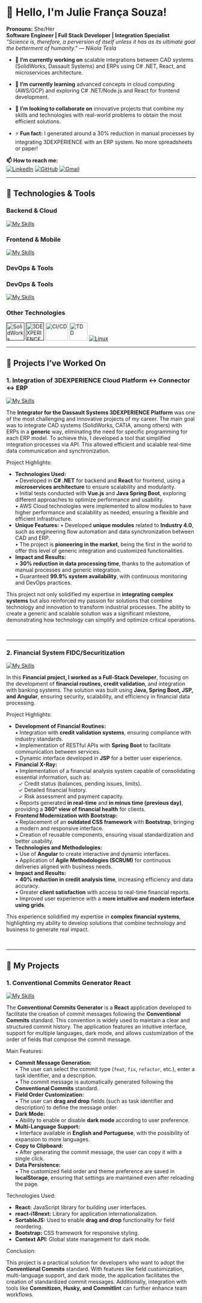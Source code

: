 

# 👋 **Hello, I'm Julie França Souza!**

**Pronouns:** She/Her  
**Software Engineer | Full Stack Developer | Integration Specialist**  
*"Science is, therefore, a perversion of itself unless it has as its ultimate goal the betterment of humanity." — Nikola Tesla*

- 🔭 **I’m currently working on** scalable integrations between CAD systems (SolidWorks, Dassault Systems) and ERPs using C# .NET, React, and microservices architecture.  

- 🌱 **I’m currently learning** advanced concepts in cloud computing (AWS/GCP) and exploring C# .NET/Node.js and React for frontend development. 

- 👯 **I’m looking to collaborate on** innovative projects that combine my skills and technologies with real-world problems to obtain the most efficient solutions.  

- ⚡ **Fun fact:** I generated around a 30% reduction in manual processes by integrating 3DEXPERIENCE with an ERP system. No more spreadsheets or paper!  

**📫 How to reach me:**  
[![LinkedIn](https://skillicons.dev/icons?i=linkedin)](https://www.linkedin.com/in/juliefranca)
[![GitHub](https://skillicons.dev/icons?i=github)](https://github.com/JulieFranca)
[![Gmail](https://img.shields.io/badge/Gmail-EA4335?style=flat-square&logo=gmail&logoColor=white)](mailto:juliefrancasouza@gmail.com)

---

## 🚀 **Technologies & Tools**  

### **Backend & Cloud**  
[![My Skills](https://skillicons.dev/icons?i=java,spring,cs,net,nodejs,python,aws,azure,gcp&perline=12)]()

### **Frontend & Mobile**  
[![My Skills](https://skillicons.dev/icons?i=html,css,javascript,typescript,tailwind,react,angular,vue,wordpress,electron,flutter,kotlin&perline=12)]()

### **DevOps & Tools**  
### **DevOps & Tools**  
[![My Skills](https://skillicons.dev/icons?i=jenkins,docker,kubernetes,postman,git,kafka,rabbitmq&perline=7)]()

### **Other Technologies**  
<a href="" title="SolidWorks"><img src="https://plmgroup.eu/wp-content/uploads/SW-300x277.png" alt="SolidWorks" width="48px" height="48px"></a>
<a href="" title="3DEXPERIENCE"><img src="https://store.trimech.com/wp-content/uploads/2022/08/3DS_2020_3DEXPERIENCE_COMPASS_WHITE_RVB-870x1024.png" alt="3DEXPERIENCE" width="48px" height="48px"></a>
<a href="CI/CD" title="CI/CD"><img src="https://www.mabl.com/hubfs/CICDBlog.png" alt="CI/CD" width="60px" height="48px"></a>
<a href="TDD" title="TDD"><img src="https://static.thenounproject.com/png/106175-200.png" alt="TDD" width="48px" height="48px"></a>
[![Linux](https://skillicons.dev/icons?i=linux&perline=11)]()

---

## 💼 **Projects I’ve Worked On**  
### 1. **Integration of 3DEXPERIENCE Cloud Platform ↔ Connector ↔ ERP**  
[![My Skills](https://skillicons.dev/icons?i=java,spring,cs,net,aws,react,vue,javascript,html,css,tailwind,angular&perline=12)]()

<div class="integration-container">
  <p>The <b>Integrator for the Dassault Systems 3DEXPERIENCE Platform</b> was one of the most challenging and innovative projects of my career. The main goal was to integrate CAD systems (SolidWorks, CATIA, among others) with ERPs in a <b>generic</b> way, eliminating the need for specific programming for each ERP model. To achieve this, I developed a tool that simplified integration processes via API. This allowed efficient and scalable real-time data communication and synchronization.</p>
  
  <p class="integration-subtitle">Project Highlights:</p>
  <ul class="integration-list">
    <li>
      <b>Technologies Used:</b><br>
      • Developed in <b>C# .NET</b> for backend and <b>React</b> for frontend, using a <b>microservices architecture</b> to ensure scalability and modularity.<br>
      • Initial tests conducted with <b>Vue.js</b> and <b>Java Spring Boot</b>, exploring different approaches to optimize performance and usability.<br>
      • AWS Cloud technologies were implemented to allow modules to have higher performance and scalability as needed, ensuring a flexible and efficient infrastructure.  
    </li>
    <li>
      <b>Unique Features:</b>
      • Developed <b>unique modules</b> related to <b>Industry 4.0</b>, such as engineering flow automation and data synchronization between CAD and ERP.<br>
      • The project is <b>pioneering in the market</b>, being the first in the world to offer this level of generic integration and customized functionalities.
    </li>
    <li>
      <b>Impact and Results:</b><br>
      • <b>30% reduction in data processing time</b>, thanks to the automation of manual processes and generic integration.<br>
      • Guaranteed <b>99.9% system availability</b>, with continuous monitoring and DevOps practices.
    </li>
  </ul>
  
  <p>This project not only solidified my expertise in <b>integrating complex systems</b> but also reinforced my passion for solutions that combine technology and innovation to transform industrial processes. The ability to create a generic and scalable solution was a significant milestone, demonstrating how technology can simplify and optimize critical operations.</p>
</div><br>

---

### 2. **Financial System FIDC/Securitization**  
[![My Skills](https://skillicons.dev/icons?i=java,spring,angular,jsp&perline=12)]()
<div class="integration-container">
  <p>In this <b>Financial project, I worked as a Full-Stack Developer</b>, focusing on the development of <b>financial routines, credit validation</b>, and integration with banking systems. The solution was built using <b>Java, Spring Boot, JSP, and Angular</b>, ensuring security, scalability, and efficiency in financial data processing.</p>

  <p class="integration-subtitle">Project Highlights:</p>
  <ul class="integration-list">
    <li>
      <b>Development of Financial Routines:</b><br>
      • Integration with <b>credit validation systems</b>, ensuring compliance with industry standards.<br>
      • Implementation of RESTful APIs with <b>Spring Boot</b> to facilitate communication between services.<br>
      • Dynamic interface developed in <b>JSP</b> for a better user experience.
    </li>
    <li>
      <b>Financial X-Ray:</b><br>
      • Implementation of a financial analysis system capable of consolidating essential information, such as:<br>
      &nbsp;&nbsp;✓ Credit status (balances, pending issues, limits).<br>
      &nbsp;&nbsp;✓ Detailed financial history.<br>
      &nbsp;&nbsp;✓ Risk assessment and payment capacity.<br>
      • Reports generated <b>in real-time</b> and <b>in minus time (previous day)</b>, providing a <b>360° view of financial health</b> for clients.
    </li>
    <li>
      <b>Frontend Modernization with Bootstrap:</b><br>
      • Replacement of an <b>outdated CSS framework</b> with <b>Bootstrap</b>, bringing a modern and responsive interface.<br>
      • Creation of reusable components, ensuring visual standardization and better usability.
    </li>
    <li>
      <b>Technologies and Methodologies:</b><br>
      • Use of <b>Angular</b> to create interactive and dynamic interfaces.<br>
      • Application of <b>Agile Methodologies (SCRUM)</b> for continuous deliveries aligned with business needs.
    </li>
    <li>
      <b>Impact and Results:</b><br>
      • <b>40% reduction in credit analysis time</b>, increasing efficiency and data accuracy.<br>
      • Greater <b>client satisfaction</b> with access to real-time financial reports.<br>
      • Improved user experience with a <b>more intuitive and modern interface using grids</b>.
    </li>
  </ul>

  <p>This experience solidified my expertise in <b>complex financial systems</b>, highlighting my ability to develop solutions that combine technology and business to generate real impact.</p>
</div><br>

---

## 🌟 **My Projects**  

### 1. **Conventional Commits Generator React**  
[![My Skills](https://skillicons.dev/icons?i=react&perline=12)]()

<div class="integration-container">
  <p>The <b>Conventional Commits Generator</b> is a <b>React</b> application developed to facilitate the creation of commit messages following the <b>Conventional Commits</b> standard. This convention is widely used to maintain a clear and structured commit history. The application features an intuitive interface, support for multiple languages, dark mode, and allows customization of the order of fields that compose the commit message.</p>

  <p class="integration-subtitle">Main Features:</p>
  <ul class="integration-list">
    <li>
      <b>Commit Message Generation:</b><br>
      • The user can select the commit type (<code>feat</code>, <code>fix</code>, <code>refactor</code>, etc.), enter a task identifier, and a description.<br>
      • The commit message is automatically generated following the <b>Conventional Commits</b> standard.
    </li>
    <li>
      <b>Field Order Customization:</b><br>
      • The user can <b>drag and drop</b> fields (such as task identifier and description) to define the message order.
    </li>
    <li>
      <b>Dark Mode:</b><br>
      • Ability to enable or disable <b>dark mode</b> according to user preference.
    </li>
    <li>
      <b>Multi-Language Support:</b><br>
      • Interface available in <b>English and Portuguese</b>, with the possibility of expansion to more languages.
    </li>
    <li>
      <b>Copy to Clipboard:</b><br>
      • After generating the commit message, the user can copy it with a single click.
    </li>
    <li>
      <b>Data Persistence:</b><br>
      • The customized field order and theme preference are saved in <b>localStorage</b>, ensuring that settings are maintained even after reloading the page.
    </li>
  </ul>

  <p class="integration-subtitle">Technologies Used:</p>
  <ul class="integration-list">
    <li><b>React:</b> JavaScript library for building user interfaces.</li>
    <li><b>react-i18next:</b> Library for application internationalization.</li>
    <li><b>SortableJS:</b> Used to enable <b>drag and drop</b> functionality for field reordering.</li>
    <li><b>Bootstrap:</b> CSS framework for responsive styling.</li>
    <li><b>Context API:</b> Global state management for dark mode.</li>
  </ul>

  <p class="integration-subtitle">Conclusion:</p>
  <p>This project is a practical solution for developers who want to adopt the <b>Conventional Commits</b> standard. With features like field customization, multi-language support, and dark mode, the application facilitates the creation of standardized commit messages. Additionally, integration with tools like <b>Commitizen, Husky, and Commitlint</b> can further enhance team workflows.</p>
</div>